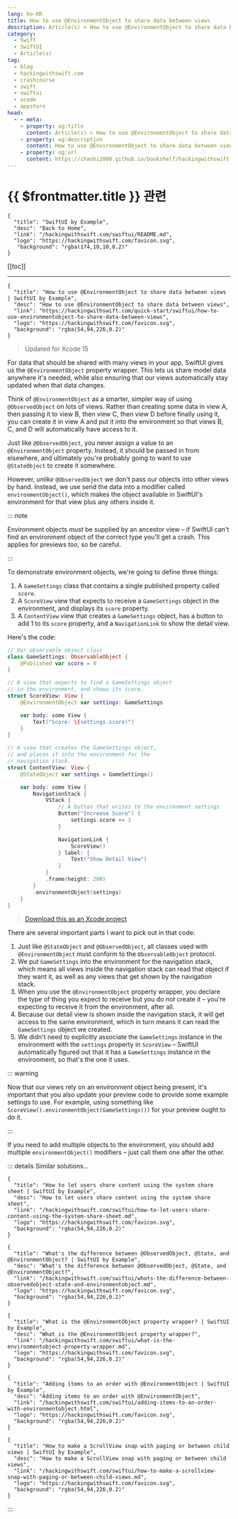 ```yaml
---
lang: ko-KR
title: How to use @EnvironmentObject to share data between views
description: Article(s) > How to use @EnvironmentObject to share data between views
category:
  - Swift
  - SwiftUI
  - Article(s)
tag: 
  - blog
  - hackingwithswift.com
  - crashcourse
  - swift
  - swiftui
  - xcode
  - appstore
head:
  - - meta:
    - property: og:title
      content: Article(s) > How to use @EnvironmentObject to share data between views
    - property: og:description
      content: How to use @EnvironmentObject to share data between views
    - property: og:url
      content: https://chanhi2000.github.io/bookshelf/hackingwithswift.com/swiftui/how-to-use-environmentobject-to-share-data-between-views.html
---
```


# {{ $frontmatter.title }} 관련

```component VPCard
{
  "title": "SwiftUI by Example",
  "desc": "Back to Home",
  "link": "/hackingwithswift.com/swiftui/README.md",
  "logo": "https://hackingwithswift.com/favicon.svg",
   "background": "rgba(174,10,10,0.2)"
}
```

[[toc]]

---

```component VPCard
{
  "title": "How to use @EnvironmentObject to share data between views | SwiftUI by Example",
  "desc": "How to use @EnvironmentObject to share data between views",
  "link": "https://hackingwithswift.com/quick-start/swiftui/how-to-use-environmentobject-to-share-data-between-views",
  "logo": "https://hackingwithswift.com/favicon.svg",
  "background": "rgba(54,94,226,0.2)"
}
```

> Updated for Xcode 15

For data that should be shared with many views in your app, SwiftUI gives us the `@EnvironmentObject` property wrapper. This lets us share model data anywhere it's needed, while also ensuring that our views automatically stay updated when that data changes.

Think of `@EnvironmentObject` as a smarter, simpler way of using `@ObservedObject` on lots of views. Rather than creating some data in view A, then passing it to view B, then view C, then view D before finally using it, you can create it in view A and put it into the environment so that views B, C, and D will automatically have access to it.

Just like `@ObservedObject`, you never assign a value to an `@EnvironmentObject` property. Instead, it should be passed in from elsewhere, and ultimately you're probably going to want to use `@StateObject` to create it somewhere.

However, *unlike* `@ObservedObject` we don't pass our objects into other views by hand. Instead, we use send the data into a modifier called `environmentObject()`, which makes the object available in SwiftUI's environment for that view plus any others inside it.

::: note

Environment objects *must* be supplied by an ancestor view – if SwiftUI can't find an environment object of the correct type you'll get a crash. This applies for previews too, so be careful.

:::

To demonstrate environment objects, we're going to define three things:

1. A `GameSettings` class that contains a single published property called `score`.
2. A `ScoreView` view that expects to receive a `GameSettings` object in the environment, and displays its `score` property.
3. A `ContentView` view that creates a `GameSettings` object, has a button to add 1 to its `score` property, and a `NavigationLink` to show the detail view.

Here's the code:

```swift
// Our observable object class
class GameSettings: ObservableObject {
    @Published var score = 0
}

// A view that expects to find a GameSettings object
// in the environment, and shows its score.
struct ScoreView: View {
    @EnvironmentObject var settings: GameSettings

    var body: some View {
        Text("Score: \(settings.score)")
    }
}

// A view that creates the GameSettings object,
// and places it into the environment for the
// navigation stack.
struct ContentView: View {
    @StateObject var settings = GameSettings()

    var body: some View {
        NavigationStack {
            VStack {
                // A button that writes to the environment settings
                Button("Increase Score") {
                    settings.score += 1
                }

                NavigationLink {
                    ScoreView()
                } label: {
                    Text("Show Detail View")
                }
            }
            .frame(height: 200)
        }
        .environmentObject(settings)
    }
}
```

> [<FontIcon icon="fas fa-file-zipper"/>Download this as an Xcode project](https://hackingwithswift.com/files/projects/swiftui/how-to-use-environmentobject-to-share-data-between-views-1.zip)

<VidStack src="https://hackingwithswift.com/img/books/quick-start/swiftui/how-to-use-environmentobject-to-share-data-between-views-1~dark.mp4" />

There are several important parts I want to pick out in that code:

1. Just like `@StateObject` and `@ObservedObject`, all classes used with `@EnvironmentObject` must conform to the `ObservableObject` protocol.
2. We put `GameSettings` into the environment for the navigation stack, which means all views inside the navigation stack can read that object if they want it, as well as any views that get shown by the navigation stack.
3. When you use the `@EnvironmentObject` property wrapper, you declare the type of thing you expect to receive but you do *not* create it – you're expecting to receive it from the environment, after all.
4. Because our detail view is shown inside the navigation stack, it will get access to the same environment, which in turn means it can read the `GameSettings` object we created.
5. We didn't need to explicitly associate the `GameSettings` instance in the environment with the `settings` property in `ScoreView` – SwiftUI automatically figured out that it has a `GameSettings` instance in the environment, so that's the one it uses.

::: warning

Now that our views rely on an environment object being present, it's important that you also update your preview code to provide some example settings to use. For example, using something like `ScoreView().environmentObject(GameSettings())` for your preview ought to do it.

:::

If you need to add multiple objects to the environment, you should add multiple `environmentObject()` modifiers – just call them one after the other.

::: details Similar solutions…

```component VPCard
{
  "title": "How to let users share content using the system share sheet | SwiftUI by Example",
  "desc": "How to let users share content using the system share sheet",
  "link": "/hackingwithswift.com/swiftui/how-to-let-users-share-content-using-the-system-share-sheet.md",
  "logo": "https://hackingwithswift.com/favicon.svg",
  "background": "rgba(54,94,226,0.2)"
}
```

```component VPCard
{
  "title": "What's the difference between @ObservedObject, @State, and @EnvironmentObject? | SwiftUI by Example",
  "desc": "What's the difference between @ObservedObject, @State, and @EnvironmentObject?",
  "link": "/hackingwithswift.com/swiftui/whats-the-difference-between-observedobject-state-and-environmentobject.md",
  "logo": "https://hackingwithswift.com/favicon.svg",
  "background": "rgba(54,94,226,0.2)"
}
```

```component VPCard
{
  "title": "What is the @EnvironmentObject property wrapper? | SwiftUI by Example",
  "desc": "What is the @EnvironmentObject property wrapper?",
  "link": "/hackingwithswift.com/swiftui/what-is-the-environmentobject-property-wrapper.md",
  "logo": "https://hackingwithswift.com/favicon.svg",
  "background": "rgba(54,94,226,0.2)"
}
```

```component VPCard
{
  "title": "Adding items to an order with @EnvironmentObject | SwiftUI by Example",
  "desc": "Adding items to an order with @EnvironmentObject",
  "link": "/hackingwithswift.com/swiftui/adding-items-to-an-order-with-environmentobject.html",
  "logo": "https://hackingwithswift.com/favicon.svg",
  "background": "rgba(54,94,226,0.2)"
}
```

```component VPCard
{
  "title": "How to make a ScrollView snap with paging or between child views | SwiftUI by Example",
  "desc": "How to make a ScrollView snap with paging or between child views",
  "link": "/hackingwithswift.com/swiftui/how-to-make-a-scrollview-snap-with-paging-or-between-child-views.md",
  "logo": "https://hackingwithswift.com/favicon.svg",
  "background": "rgba(54,94,226,0.2)"
}
```

:::

